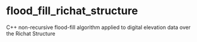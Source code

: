# flood_fill_richat_structure
C++ non-recursive flood-fill algorithm applied to digital elevation data over the Richat Structure
